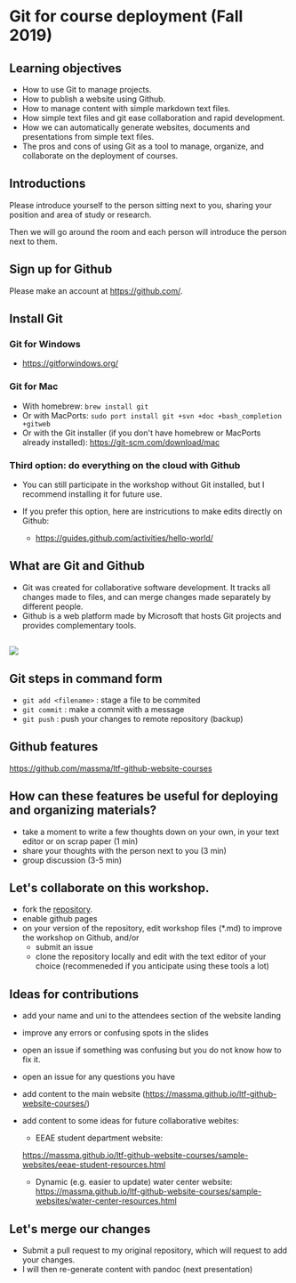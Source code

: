 Git for course deployment (Fall 2019)
=====================================

Learning objectives
-------------------

-   How to use Git to manage projects.
-   How to publish a website using Github.
-   How to manage content with simple markdown text files.
-   How simple text files and git ease collaboration and
    rapid development.
-   How we can automatically generate websites, documents and
    presentations from simple text files.
-   The pros and cons of using Git as a tool to manage, organize, and
    collaborate on the deployment of courses.

Introductions
-------------

Please introduce yourself to the person sitting next to you, sharing
your position and area of study or research.

Then we will go around the room and each person will introduce the
person next to them.

Sign up for Github
------------------

Please make an account at <https://github.com/>.

Install Git
-----------

### Git for Windows

-   <https://gitforwindows.org/>

### Git for Mac

-   With homebrew: `brew install git`
-   Or with MacPorts: `sudo port install git +svn +doc
     +bash_completion +gitweb`
-   Or with the Git installer (if you don't have homebrew or MacPorts
    already installed): <https://git-scm.com/download/mac>

### Third option: do everything on the cloud with Github

-   You can still participate in the workshop without Git installed, but
    I recommend installing it for future use.

-   If you prefer this option, here are instricutions to make edits
    directly on Github:

    -   <https://guides.github.com/activities/hello-world/>

What are Git and Github
-----------------------

-   Git was created for collaborative software development. It tracks
    all changes made to files, and can merge changes made separately by
    different people.
-   Github is a web platform made by Microsoft that hosts Git projects
    and provides complementary tools.

![](https://i.imgur.com/mNfax2z.png)
------------------------------------

Git steps in command form
-------------------------

-   `git add <filename>` : stage a file to be commited
-   `git commit` : make a commit with a message
-   `git push` : push your changes to remote repository (backup)

Github features
---------------

<https://github.com/massma/ltf-github-website-courses>

How can these features be useful for deploying and organizing materials?
------------------------------------------------------------------------

-   take a moment to write a few thoughts down on your own, in your text
    editor or on scrap paper (1 min)
-   share your thoughts with the person next to you (3 min)
-   group discussion (3-5 min)

Let's collaborate on this workshop.
-----------------------------------

-   fork the
    [repository](https://github.com/massma/ltf-github-website-courses).
-   enable github pages
-   on your version of the repository, edit workshop files (\*.md) to
    improve the workshop on Github, and/or
    -   submit an issue
    -   clone the repository locally and edit with the text editor of
        your choice (recommeneded if you anticipate using these tools
        a lot)

Ideas for contributions
-----------------------

-   add your name and uni to the attendees section of the website
    landing
-   improve any errors or confusing spots in the slides
-   open an issue if something was confusing but you do not know how to
    fix it.
-   open an issue for any questions you have
-   add content to the main website
    (<https://massma.github.io/ltf-github-website-courses/>)
-   add content to some ideas for future collaborative webites:
    -   EEAE student department website:

    <https://massma.github.io/ltf-github-website-courses/sample-websites/eeae-student-resources.html>
    -   Dynamic (e.g. easier to update) water center website:
        <https://massma.github.io/ltf-github-website-courses/sample-websites/water-center-resources.html>

Let's merge our changes
-----------------------

-   Submit a pull request to my original repository, which will request
    to add your changes.
-   I will then re-generate content with pandoc (next presentation)

